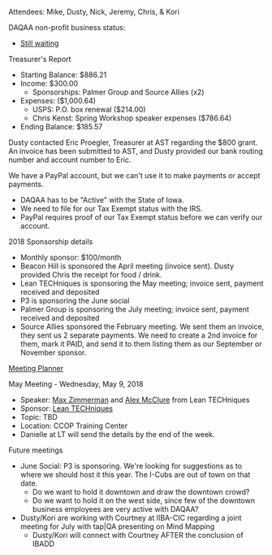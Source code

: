 Attendees: Mike, Dusty, Nick, Jeremy, Chris, & Kori

DAQAA non-profit business status: 
  - [Still waiting](https://imgflip.com/i/298nqs)

Treasurer's Report
- Starting Balance: $886.21
- Income: $300.00
  - Sponsorships: Palmer Group and Source Allies (x2)
- Expenses: ($1,000.64)
  - USPS: P.O. box renewal ($214.00)
  - Chris Kenst: Spring Workshop speaker expenses ($786.64)
- Ending Balance: $185.57
  
Dusty contacted Eric Proegler, Treasurer at AST regarding the $800 grant. An invoice has been submitted to AST, and Dusty provided our bank routing number and account number to Eric.

We have a PayPal account, but we can't use it to make payments or accept payments.
- DAQAA has to be "Active" with the State of Iowa.
- We need to file for our Tax Exempt status with the IRS.
- PayPal requires proof of our Tax Exempt status before we can verify our account.

2018 Sponsorship details
- Monthly sponsor: $100/month
- Beacon Hill is sponsored the April meeting (invoice sent). Dusty provided Chris the receipt for food / drink.
- Lean TECHniques is sponsoring the May meeting; invoice sent, payment received and deposited
- P3 is sponsoring the June social
- Palmer Group is sponsoring the July meeting; invoice sent, payment received and deposited
- Source Allies sponsored the February meeting. We sent them an invoice, they sent us 2 separate payments. We need to create a 2nd invoice for them, mark it PAID, and send it to them listing them as our September or November sponsor.

[Meeting Planner](https://docs.google.com/spreadsheets/d/1qY6O5bR5MWBwRZ-iIOG0dUWdoj8bld_chOMgfkDfrik/edit?usp=sharing)

May Meeting - Wednesday, May 9, 2018
- Speaker: [Max Zimmerman](https://www.linkedin.com/in/max-zimmerman-15aa60b7/) and [Alex McClure](https://www.linkedin.com/in/alex-mcclure-64514151/) from Lean TECHniques
- Sponsor: [Lean TECHniques](http://www.leantechniques.co/)
- Topic: TBD
- Location: CCOP Training Center
- Danielle at LT will send the details by the end of the week.
  
Future meetings
- June Social: P3 is sponsoring. We're looking for suggestions as to where we should host it this year. The I-Cubs are out of town on that date.
  - Do we want to hold it downtown and draw the downtown crowd?
  - Do we want to hold it on the west side, since few of the downtown business employees are very active with DAQAA?
- Dusty/Kori are working with Courtney at IIBA-CIC regarding a joint meeting for July with tap|QA presenting on Mind Mapping
  - Dusty/Kori will connect with Courtney AFTER the conclusion of IBADD
